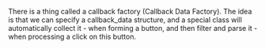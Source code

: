 There is a thing called a callback factory (Callback Data Factory). The idea is that we can specify a callback_data structure, and a special class will automatically collect it - when forming a button, and then filter and parse it - when processing a click on this button.
